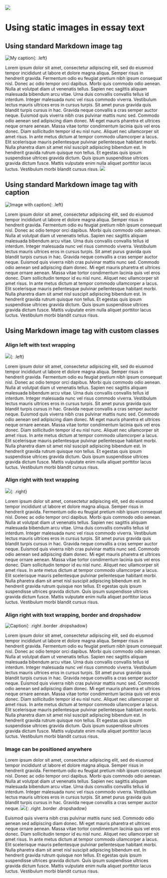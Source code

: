 <style>

    h1, h2, h3, h4, figure { content: ""; display: table; clear: both; }

</style>

<a href="https://visual-essays.app"><img src="/ve-button.png"></a>

<param ve-config title="Inline images example">

# Using static images in essay text

## Using standard Markdown image tag 

![My caption](books.jpg){: .left}

Lorem ipsum dolor sit amet, consectetur adipiscing elit, sed do eiusmod tempor incididunt ut labore et dolore magna aliqua. Semper risus in hendrerit gravida. Fermentum odio eu feugiat pretium nibh ipsum consequat nisl. Donec ac odio tempor orci dapibus. Morbi quis commodo odio aenean. Nulla at volutpat diam ut venenatis tellus. Sapien nec sagittis aliquam malesuada bibendum arcu vitae. Urna duis convallis convallis tellus id interdum. Integer malesuada nunc vel risus commodo viverra. Vestibulum lectus mauris ultrices eros in cursus turpis. Sit amet purus gravida quis blandit turpis cursus in hac. Gravida neque convallis a cras semper auctor neque.  Euismod quis viverra nibh cras pulvinar mattis nunc sed. Commodo odio aenean sed adipiscing diam donec. Mi eget mauris pharetra et ultrices neque ornare aenean. Massa vitae tortor condimentum lacinia quis vel eros donec. Diam sollicitudin tempor id eu nisl nunc. Aliquet nec ullamcorper sit amet risus. In ante metus dictum at tempor commodo ullamcorper a lacus. Elit scelerisque mauris pellentesque pulvinar pellentesque habitant morbi. Nulla pharetra diam sit amet nisl suscipit adipiscing bibendum est. In hendrerit gravida rutrum quisque non tellus. Et egestas quis ipsum suspendisse ultrices gravida dictum. Quis ipsum suspendisse ultrices gravida dictum fusce. Mattis vulputate enim nulla aliquet porttitor lacus luctus. Vestibulum morbi blandit cursus risus. <img src="https://JSTOR-Labs.github.io/visual-essays/static/images/ve-button.png">

## Using standard Markdown image tag with caption

![Image with caption](books.jpg){: .left}

Lorem ipsum dolor sit amet, consectetur adipiscing elit, sed do eiusmod tempor incididunt ut labore et dolore magna aliqua. Semper risus in hendrerit gravida. Fermentum odio eu feugiat pretium nibh ipsum consequat nisl. Donec ac odio tempor orci dapibus. Morbi quis commodo odio aenean. Nulla at volutpat diam ut venenatis tellus. Sapien nec sagittis aliquam malesuada bibendum arcu vitae. Urna duis convallis convallis tellus id interdum. Integer malesuada nunc vel risus commodo viverra. Vestibulum lectus mauris ultrices eros in cursus turpis. Sit amet purus gravida quis blandit turpis cursus in hac. Gravida neque convallis a cras semper auctor neque.  Euismod quis viverra nibh cras pulvinar mattis nunc sed. Commodo odio aenean sed adipiscing diam donec. Mi eget mauris pharetra et ultrices neque ornare aenean. Massa vitae tortor condimentum lacinia quis vel eros donec. Diam sollicitudin tempor id eu nisl nunc. Aliquet nec ullamcorper sit amet risus. In ante metus dictum at tempor commodo ullamcorper a lacus. Elit scelerisque mauris pellentesque pulvinar pellentesque habitant morbi. Nulla pharetra diam sit amet nisl suscipit adipiscing bibendum est. In hendrerit gravida rutrum quisque non tellus. Et egestas quis ipsum suspendisse ultrices gravida dictum. Quis ipsum suspendisse ultrices gravida dictum fusce. Mattis vulputate enim nulla aliquet porttitor lacus luctus. Vestibulum morbi blandit cursus risus.

## Using Markdown image tag with custom classes

### Align left with text wrapping

![](books.jpg){: .left}

Lorem ipsum dolor sit amet, consectetur adipiscing elit, sed do eiusmod tempor incididunt ut labore et dolore magna aliqua. Semper risus in hendrerit gravida. Fermentum odio eu feugiat pretium nibh ipsum consequat nisl. Donec ac odio tempor orci dapibus. Morbi quis commodo odio aenean. Nulla at volutpat diam ut venenatis tellus. Sapien nec sagittis aliquam malesuada bibendum arcu vitae. Urna duis convallis convallis tellus id interdum. Integer malesuada nunc vel risus commodo viverra. Vestibulum lectus mauris ultrices eros in cursus turpis. Sit amet purus gravida quis blandit turpis cursus in hac. Gravida neque convallis a cras semper auctor neque.  Euismod quis viverra nibh cras pulvinar mattis nunc sed. Commodo odio aenean sed adipiscing diam donec. Mi eget mauris pharetra et ultrices neque ornare aenean. Massa vitae tortor condimentum lacinia quis vel eros donec. Diam sollicitudin tempor id eu nisl nunc. Aliquet nec ullamcorper sit amet risus. In ante metus dictum at tempor commodo ullamcorper a lacus. Elit scelerisque mauris pellentesque pulvinar pellentesque habitant morbi. Nulla pharetra diam sit amet nisl suscipit adipiscing bibendum est. In hendrerit gravida rutrum quisque non tellus. Et egestas quis ipsum suspendisse ultrices gravida dictum. Quis ipsum suspendisse ultrices gravida dictum fusce. Mattis vulputate enim nulla aliquet porttitor lacus luctus. Vestibulum morbi blandit cursus risus.

### Align right with text wrapping

![](books.jpg){: .right}

Lorem ipsum dolor sit amet, consectetur adipiscing elit, sed do eiusmod tempor incididunt ut labore et dolore magna aliqua. Semper risus in hendrerit gravida. Fermentum odio eu feugiat pretium nibh ipsum consequat nisl. Donec ac odio tempor orci dapibus. Morbi quis commodo odio aenean. Nulla at volutpat diam ut venenatis tellus. Sapien nec sagittis aliquam malesuada bibendum arcu vitae. Urna duis convallis convallis tellus id interdum. Integer malesuada nunc vel risus commodo viverra. Vestibulum lectus mauris ultrices eros in cursus turpis. Sit amet purus gravida quis blandit turpis cursus in hac. Gravida neque convallis a cras semper auctor neque.  Euismod quis viverra nibh cras pulvinar mattis nunc sed. Commodo odio aenean sed adipiscing diam donec. Mi eget mauris pharetra et ultrices neque ornare aenean. Massa vitae tortor condimentum lacinia quis vel eros donec. Diam sollicitudin tempor id eu nisl nunc. Aliquet nec ullamcorper sit amet risus. In ante metus dictum at tempor commodo ullamcorper a lacus. Elit scelerisque mauris pellentesque pulvinar pellentesque habitant morbi. Nulla pharetra diam sit amet nisl suscipit adipiscing bibendum est. In hendrerit gravida rutrum quisque non tellus. Et egestas quis ipsum suspendisse ultrices gravida dictum. Quis ipsum suspendisse ultrices gravida dictum fusce. Mattis vulputate enim nulla aliquet porttitor lacus luctus. Vestibulum morbi blandit cursus risus.

### Align right with text wrapping, border and dropshadow

![Caption](books.jpg){: .right .border .dropshadow}

Lorem ipsum dolor sit amet, consectetur adipiscing elit, sed do eiusmod tempor incididunt ut labore et dolore magna aliqua. Semper risus in hendrerit gravida. Fermentum odio eu feugiat pretium nibh ipsum consequat nisl. Donec ac odio tempor orci dapibus. Morbi quis commodo odio aenean. Nulla at volutpat diam ut venenatis tellus. Sapien nec sagittis aliquam malesuada bibendum arcu vitae. Urna duis convallis convallis tellus id interdum. Integer malesuada nunc vel risus commodo viverra. Vestibulum lectus mauris ultrices eros in cursus turpis. Sit amet purus gravida quis blandit turpis cursus in hac. Gravida neque convallis a cras semper auctor neque.  Euismod quis viverra nibh cras pulvinar mattis nunc sed. Commodo odio aenean sed adipiscing diam donec. Mi eget mauris pharetra et ultrices neque ornare aenean. Massa vitae tortor condimentum lacinia quis vel eros donec. Diam sollicitudin tempor id eu nisl nunc. Aliquet nec ullamcorper sit amet risus. In ante metus dictum at tempor commodo ullamcorper a lacus. Elit scelerisque mauris pellentesque pulvinar pellentesque habitant morbi. Nulla pharetra diam sit amet nisl suscipit adipiscing bibendum est. In hendrerit gravida rutrum quisque non tellus. Et egestas quis ipsum suspendisse ultrices gravida dictum. Quis ipsum suspendisse ultrices gravida dictum fusce. Mattis vulputate enim nulla aliquet porttitor lacus luctus. Vestibulum morbi blandit cursus risus.

### Image can be positioned anywhere

Lorem ipsum dolor sit amet, consectetur adipiscing elit, sed do eiusmod tempor incididunt ut labore et dolore magna aliqua. Semper risus in hendrerit gravida. Fermentum odio eu feugiat pretium nibh ipsum consequat nisl. Donec ac odio tempor orci dapibus. Morbi quis commodo odio aenean. Nulla at volutpat diam ut venenatis tellus. Sapien nec sagittis aliquam malesuada bibendum arcu vitae. Urna duis convallis convallis tellus id interdum. Integer malesuada nunc vel risus commodo viverra. Vestibulum lectus mauris ultrices eros in cursus turpis. Sit amet purus gravida quis blandit turpis cursus in hac. Gravida neque convallis a cras semper auctor neque.
![](books.jpg){: .right .border .dropshadow}

Euismod quis viverra nibh cras pulvinar mattis nunc sed. Commodo odio aenean sed adipiscing diam donec. Mi eget mauris pharetra et ultrices neque ornare aenean. Massa vitae tortor condimentum lacinia quis vel eros donec. Diam sollicitudin tempor id eu nisl nunc. Aliquet nec ullamcorper sit amet risus. In ante metus dictum at tempor commodo ullamcorper a lacus. Elit scelerisque mauris pellentesque pulvinar pellentesque habitant morbi. Nulla pharetra diam sit amet nisl suscipit adipiscing bibendum est. In hendrerit gravida rutrum quisque non tellus. Et egestas quis ipsum suspendisse ultrices gravida dictum. Quis ipsum suspendisse ultrices gravida dictum fusce. Mattis vulputate enim nulla aliquet porttitor lacus luctus. Vestibulum morbi blandit cursus risus.
